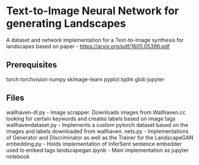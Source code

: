 # Text-to-Image Neural Network for generating Landscapes
A dataset and network implementation for a Text-to-Image synthesis for landscapes based on paper - https://arxiv.org/pdf/1605.05396.pdf

## Prerequisites
torch
torchvision
numpy
skimage-learn
pyplot
tqdm
glob
jupyter

## Files
wallhaven-dl.py     - Image scrapper. Downloads images from Wallhaven.cc looking for certain keywords and creates labels based on image tags
wallhavendataset.py - Implements a custom pytorch dataset based on the images and labels downloaded from wallhaven.
nets.py             - Implementations of Generator and Discriminator as well as the Trainer for the LandscapeGAN
embedding.py        - Holds implementation of InferSent sentence embedder used to embed tags
landscapegan.ipynb  - Main implementation as jupyter notebook